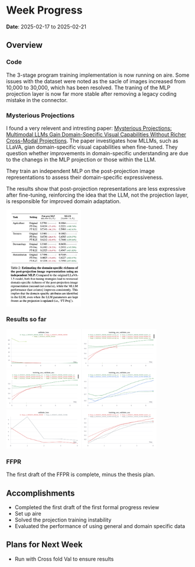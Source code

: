 # Week Progress

**Date**: 2025-02-17 to 2025-02-21

## Overview

### Code
The 3-stage program training implementation is now running on aire. Some issues with the dataset were noted as the sacle of images increased from 10,000 to 30,000, which has been resolved. The traning of the MLP projection layer is now far more stable after removing a legacy coding mistake in the connector.

### Mysterious Projections

I found a very relevent and intresting paper: [Mysterious Projections: Multimodal LLMs Gain Domain-Specific Visual
Capabilities Without Richer Cross-Modal Projections](https://arxiv.org/pdf/2402.16832v1). The paper investigates how MLLMs, such as LLaVA, gian domain-specific visual capabilities when fine-tuned. They question whether improvements in domain-specific understanding are due to the chanegs in the MLP projection or those within the LLM.

They train an independent MLP on the post-projection image representations to assess their domain-specific expressiveness.

The results show that post-projection representations are less expressive after fine-tuning, reinforcing the idea that the LLM, not the projection layer, is responsible for improved domain adaptation.

<img src="Images/MLP-results.png" alt="Image 1" style="flex: 1; max-width: 40%; height: auto;">

### Results so far

<img src="Images/wandb/W&B Chart 21_02_2025, 14_13_30.png" alt="Image 1" style="flex: 1; max-width: 40%; height: auto;">

<img src="Images/wandb/W&B Chart 21_02_2025, 14_14_16.png" alt="Image 1" style="flex: 1; max-width: 40%; height: auto;">


<img src="Images/wandb/W&B Chart 21_02_2025, 14_15_21.png" alt="Image 1" style="flex: 1; max-width: 40%; height: auto;">


<img src="Images/wandb/W&B Chart 21_02_2025, 14_16_01.png" alt="Image 1" style="flex: 1; max-width: 40%; height: auto;">


<img src="Images/wandb/W&B Chart 21_02_2025, 14_18_07.png" alt="Image 1" style="flex: 1; max-width: 40%; height: auto;">


<img src="Images/wandb/W&B Chart 21_02_2025, 14_18_17.png" alt="Image 1" style="flex: 1; max-width: 40%; height: auto;">

### FFPR

The first draft of the FFPR is complete, minus the thesis plan.

## Accomplishments

- Completed the first draft of the first formal progress review
- Set up aire
- Solved the projection training instability
- Evaluated the performance of using general and domain specific data

## Plans for Next Week

- Run with Cross fold Val to ensure results

